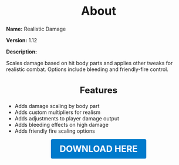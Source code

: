 <h1 style="text-align:center; font-size:2rem; font-weight:bold;">About</h1>

**Name:**
Realistic Damage

**Version:**
1.12

**Description:**

Scales damage based on hit body parts and applies other tweaks for realistic combat. Options include bleeding and friendly-fire control.

<h2 style="text-align:center; font-size:1.5rem; font-weight:bold;">Features</h2>

- Adds damage scaling by body part
- Adds custom multipliers for realism
- Adds adjustments to player damage output
- Adds bleeding effects on high damage
- Adds friendly fire scaling options





<p align="center"><a href="https://github.com/LiliaFramework/Modules/raw/refs/heads/gh-pages/realisticdamage.zip" style="display:inline-block;padding:12px 24px;font-size:1.5rem;font-weight:bold;text-decoration:none;color:#fff;background-color:var(--md-primary-fg-color,#007acc);border-radius:4px;">DOWNLOAD HERE</a></p>